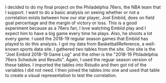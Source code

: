 I decided to do my final project on the Philadelphia 76ers, the NBA team that I support. I want to do a basic analysis on seeing whether or not a correlation exists between how our star player, Joel Embiid, does on field goal percentage and the margin of victory or loss. This is a good experiment because as a 76ers fan, I love watching Embiid play and I expect him to have a big game every time he plays. Also, he shoots a lot every game. I used the 2018-19 regular season games that Embiid has played to do this analysis. I got my data from BasketballReference, a well-known sports data site. I gathered two tables from the site. One site is the "Joel Embiid 2018-19 Game Log" and the other is the "2018-19 Philadelphia 76ers Schedule and Results". Again, I used the reguar season version of these tables. I imported the tables into Rstudio and then got rid of the variables I did not need. I then joined the tables into one and used that table to create a visual representation to test the correlation.
